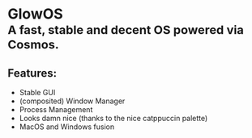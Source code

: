 # GlowOS<br><sup>A fast, stable and decent OS powered via Cosmos.</sup>

## Features:
- Stable GUI
- (composited) Window Manager
- Process Management
- Looks damn nice (thanks to the nice catppuccin palette)
- MacOS and Windows fusion
